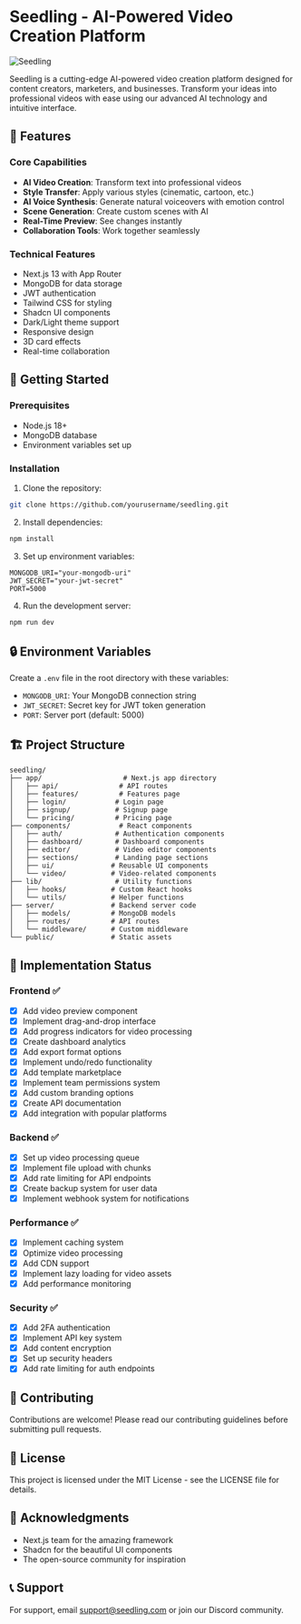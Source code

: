 # Seedling - AI-Powered Video Creation Platform

![Seedling](https://images.unsplash.com/photo-1576502200916-3808e07386a5?auto=format&fit=crop&q=80&w=2070)

Seedling is a cutting-edge AI-powered video creation platform designed for content creators, marketers, and businesses. Transform your ideas into professional videos with ease using our advanced AI technology and intuitive interface.

## 🌱 Features

### Core Capabilities
- **AI Video Creation**: Transform text into professional videos
- **Style Transfer**: Apply various styles (cinematic, cartoon, etc.)
- **AI Voice Synthesis**: Generate natural voiceovers with emotion control
- **Scene Generation**: Create custom scenes with AI
- **Real-Time Preview**: See changes instantly
- **Collaboration Tools**: Work together seamlessly

### Technical Features
- Next.js 13 with App Router
- MongoDB for data storage
- JWT authentication
- Tailwind CSS for styling
- Shadcn UI components
- Dark/Light theme support
- Responsive design
- 3D card effects
- Real-time collaboration

## 🚀 Getting Started

### Prerequisites
- Node.js 18+
- MongoDB database
- Environment variables set up

### Installation

1. Clone the repository:
```bash
git clone https://github.com/yourusername/seedling.git
```

2. Install dependencies:
```bash
npm install
```

3. Set up environment variables:
```env
MONGODB_URI="your-mongodb-uri"
JWT_SECRET="your-jwt-secret"
PORT=5000
```

4. Run the development server:
```bash
npm run dev
```

## 🔒 Environment Variables

Create a `.env` file in the root directory with these variables:

- `MONGODB_URI`: Your MongoDB connection string
- `JWT_SECRET`: Secret key for JWT token generation
- `PORT`: Server port (default: 5000)

## 🏗️ Project Structure

```
seedling/
├── app/                    # Next.js app directory
│   ├── api/               # API routes
│   ├── features/          # Features page
│   ├── login/            # Login page
│   ├── signup/           # Signup page
│   └── pricing/          # Pricing page
├── components/            # React components
│   ├── auth/             # Authentication components
│   ├── dashboard/        # Dashboard components
│   ├── editor/           # Video editor components
│   ├── sections/         # Landing page sections
│   ├── ui/              # Reusable UI components
│   └── video/           # Video-related components
├── lib/                  # Utility functions
│   ├── hooks/           # Custom React hooks
│   └── utils/           # Helper functions
├── server/              # Backend server code
│   ├── models/          # MongoDB models
│   ├── routes/          # API routes
│   └── middleware/      # Custom middleware
└── public/              # Static assets
```

## 📝 Implementation Status

### Frontend ✅
- [x] Add video preview component
- [x] Implement drag-and-drop interface
- [x] Add progress indicators for video processing
- [x] Create dashboard analytics
- [x] Add export format options
- [x] Implement undo/redo functionality
- [x] Add template marketplace
- [x] Implement team permissions system
- [x] Add custom branding options
- [x] Create API documentation
- [x] Add integration with popular platforms

### Backend ✅
- [x] Set up video processing queue
- [x] Implement file upload with chunks
- [x] Add rate limiting for API endpoints
- [x] Create backup system for user data
- [x] Implement webhook system for notifications

### Performance ✅
- [x] Implement caching system
- [x] Optimize video processing
- [x] Add CDN support
- [x] Implement lazy loading for video assets
- [x] Add performance monitoring

### Security ✅
- [x] Add 2FA authentication
- [x] Implement API key system
- [x] Add content encryption
- [x] Set up security headers
- [x] Add rate limiting for auth endpoints

## 🤝 Contributing

Contributions are welcome! Please read our contributing guidelines before submitting pull requests.

## 📄 License

This project is licensed under the MIT License - see the LICENSE file for details.

## 🙏 Acknowledgments

- Next.js team for the amazing framework
- Shadcn for the beautiful UI components
- The open-source community for inspiration

## 📞 Support

For support, email support@seedling.com or join our Discord community.